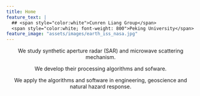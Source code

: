 ```yaml
---
title: Home
feature_text: |
  ## <span style="color:white">Cunren Liang Group</span>
  <span style="color:white; font-weight: 800">Peking University</span>
feature_image: "assets/images/earth_iss_nasa.jpg"
---
```


<p style="text-align: center;">
<p style="text-align: center;">

<p style="text-align: center;">We study synthetic aperture radar (SAR) and microwave scattering mechanism.

<p style="text-align: center;">We develop their processing algorithms and sofware.

<p style="text-align: center;">We apply the algorithms and software in engineering, geoscience and natural hazard response.
